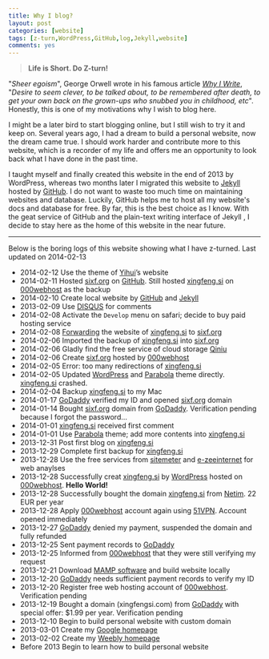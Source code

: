 ```yaml
---
title: Why I blog?
layout: post
categories: [website]
tags: [z-turn,WordPress,GitHub,log,Jekyll,website]
comments: yes
---
```



> **Life is Short. Do Z-turn!**

"*Sheer egoism*", George Orwell wrote in his famous article *[Why I Write](http://orwell.ru/library/essays/wiw/english/e_wiw)*, "*Desire to seem clever, to be talked about, to be remembered after death, to get your own back on the grown-ups who snubbed you in childhood, etc*". Honestly, this is one of my motivations why I wish to blog here. 

I might be a later bird to start blogging online, but I still wish to try it and keep on. Several years ago, I had a dream to build a personal website, now the dream came true. I should work harder and contribute more to this website, which is a recorder of my life and offers me an opportunity to look back what I have done in the past time. 

I taught myself and finally created this website in the end of 2013 by WordPress, whereas two months later I migrated this website to [Jekyll](https://github.com/mojombo/jekyll) hosted by [GitHub](http://www.github.com). I do not want to waste too much time on maintaining websites and database. Luckily, GitHub helps me to host all my website's docs and database for free. By far, this is the best choice as I know. With the geat service of GitHub and the plain-text writing interface of Jekyll , I decide to stay here as the home of this website in the near future.


---

Below is the boring logs of this website showing what I have z-turned. Last updated on 2014-02-13
		
-	2014-02-12 Use the theme of [Yihui](http://yihui.name)’s website
-	2014-02-11 Hosted [sixf.org](http://sixf.org) on [GitHub](http://www.github.com).  Still hosted [xingfeng.si](http://xingfeng.si) on [000webhost](http://www.000webhost.com/752844.html) as the backup
-	2014-02-10 Create local website by [GitHub](http://www.github.com) and [Jekyll](https://github.com/mojombo/jekyll)
-	2013-02-09 Use [DISQUS](http://www.disqus.com) for comments
-	2014-02-08 Activate the `Develop` menu on safari; decide to buy paid hosting service
-	2014-02-08 [Forwarding](http://support.netim.com/en/wiki/Use_the_web_forwarding_service) the website of [xingfeng.si](http://xingfeng.si) to [sixf.org](http://sixf.org)
-	2014-02-06 Imported the backup of [xingfeng.si](http://xingfeng.si) into [sixf.org](http://sixf.org)
-	2014-02-06 Gladly find the free service of cloud storage [Qiniu](https://portal.qiniu.com/signup?code=iv0wl84z6mq)
-	2014-02-06 Create [sixf.org](http://sixf.org) hosted by [000webhost](http://www.000webhost.com/752844.html)
-	2014-02-05 Error: too many redirections of [xingfeng.si](http://xingfeng.si)
-	2014-02-05 Updated [WordPress](http://www.wordpress.org) and [Parabola](http://www.cryoutcreations.eu) theme directly. [xingfeng.si](http://xingfeng.si) crashed.
-	2014-02-04 Backup [xingfeng.si](http://xingfeng.si) to my Mac
-	2014-01-17 [GoDaddy](http://x.co/gobirder) verified my ID and opened [sixf.org](http://sixf.org) domain
-	2014-01-14 Bought [sixf.org](http://sixf.org) domain from [GoDaddy](http://x.co/gobirder). Verification pending because I forgot the password…
-	2014-01-01 [xingfeng.si](http://xingfeng.si) received first comment
-	2014-01-01 Use [Parabola](http://www.cryoutcreations.eu) theme; add more contents into [xingfeng.si](http://xingfeng.si)
-	2013-12-31 Post first blog on [xingfeng.si](http://xingfeng.si)
-	2013-12-29 Complete first backup for [xingfeng.si](http://xingfeng.si)
-	2013-12-28 Use the free services from [sitemeter](http://sitemeter.com) and [e-zeeinternet](http://e-zeeinternet.com) for web anaylses
-	2013-12-28 Successfully creat [xingfeng.si](http://xingfeng.si) by [WordPress](http://www.wordpress.org) hosted on [000webhost](http://www.000webhost.com/752844.html). **Hello World!**
-	2013-12-28 Successfully bought the domain [xingfeng.si](http://xingfeng.si) from [Netim](http://www.netim.com). 22 EUR per year
-	2013-12-28 Apply [000webhost](http://www.000webhost.com/752844.html) account again using [51VPN](http://a.wy002.com/309788). Account opened immediately
-	2013-12-27 [GoDaddy](http://x.co/gobirder) denied my payment, suspended the domain and fully refunded
-	2013-12-25 Sent payment records to [GoDaddy](http://x.co/gobirder)
-	2013-12-25 Informed from [000webhost](http://www.000webhost.com/752844.html) that they were still verifying my request
-	2013-12-21 Download [MAMP software](http://www.mamp.info/en/index.html) and build website locally
-	2013-12-20 [GoDaddy](http://x.co/gobirder) needs sufficient payment records to verify my ID 
-	2013-12-20 Register free web hosting account of [000webhost](http://www.000webhost.com/752844.html). Verification pending
-	2013-12-19 Bought a domain (xingfengsi.com) from [GoDaddy](http://x.co/gobirder) with special offer: $1.99 per year. Verification pending
-	2013-12-10 Begin to build personal website with custom domain
-	2013-03-01 Create my [Google homepage](sites.google.com/site/xingfengsi)
-	2013-02-02 Create my [Weebly homepage](xingfengsi.weebly.com)
-	Before 2013 Begin to learn how to build personal website